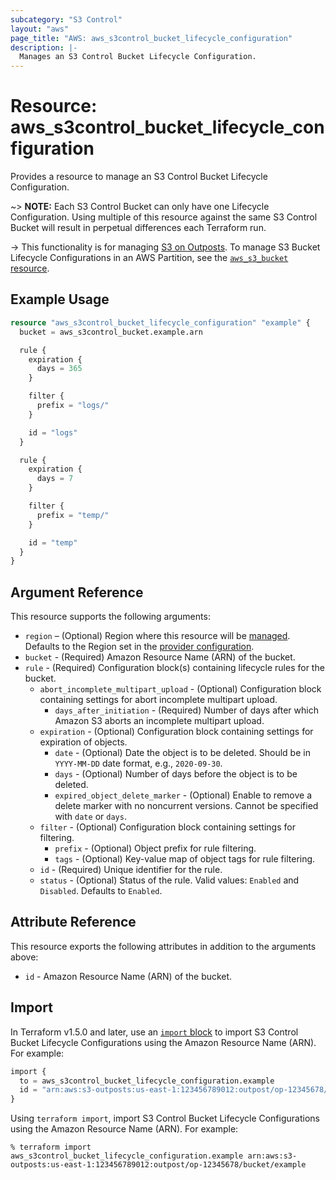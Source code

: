 ```yaml
---
subcategory: "S3 Control"
layout: "aws"
page_title: "AWS: aws_s3control_bucket_lifecycle_configuration"
description: |-
  Manages an S3 Control Bucket Lifecycle Configuration.
---
```


# Resource: aws_s3control_bucket_lifecycle_configuration

Provides a resource to manage an S3 Control Bucket Lifecycle Configuration.

~> **NOTE:** Each S3 Control Bucket can only have one Lifecycle Configuration. Using multiple of this resource against the same S3 Control Bucket will result in perpetual differences each Terraform run.

-> This functionality is for managing [S3 on Outposts](https://docs.aws.amazon.com/AmazonS3/latest/dev/S3onOutposts.html). To manage S3 Bucket Lifecycle Configurations in an AWS Partition, see the [`aws_s3_bucket` resource](/docs/providers/aws/r/s3_bucket.html).

## Example Usage

```terraform
resource "aws_s3control_bucket_lifecycle_configuration" "example" {
  bucket = aws_s3control_bucket.example.arn

  rule {
    expiration {
      days = 365
    }

    filter {
      prefix = "logs/"
    }

    id = "logs"
  }

  rule {
    expiration {
      days = 7
    }

    filter {
      prefix = "temp/"
    }

    id = "temp"
  }
}
```

## Argument Reference

This resource supports the following arguments:

* `region` – (Optional) Region where this resource will be [managed](https://docs.aws.amazon.com/general/latest/gr/rande.html#regional-endpoints). Defaults to the Region set in the [provider configuration](https://registry.terraform.io/providers/hashicorp/aws/latest/docs#aws-configuration-reference).
* `bucket` - (Required) Amazon Resource Name (ARN) of the bucket.
* `rule` - (Required) Configuration block(s) containing lifecycle rules for the bucket.
    * `abort_incomplete_multipart_upload` - (Optional) Configuration block containing settings for abort incomplete multipart upload.
        * `days_after_initiation` - (Required) Number of days after which Amazon S3 aborts an incomplete multipart upload.
    * `expiration` - (Optional) Configuration block containing settings for expiration of objects.
        * `date` - (Optional) Date the object is to be deleted. Should be in `YYYY-MM-DD` date format, e.g., `2020-09-30`.
        * `days` - (Optional) Number of days before the object is to be deleted.
        * `expired_object_delete_marker` - (Optional) Enable to remove a delete marker with no noncurrent versions. Cannot be specified with `date` or `days`.
    * `filter` - (Optional) Configuration block containing settings for filtering.
        * `prefix` - (Optional) Object prefix for rule filtering.
        * `tags` - (Optional) Key-value map of object tags for rule filtering.
    * `id` - (Required) Unique identifier for the rule.
    * `status` - (Optional) Status of the rule. Valid values: `Enabled` and `Disabled`. Defaults to `Enabled`.

## Attribute Reference

This resource exports the following attributes in addition to the arguments above:

* `id` - Amazon Resource Name (ARN) of the bucket.

## Import

In Terraform v1.5.0 and later, use an [`import` block](https://developer.hashicorp.com/terraform/language/import) to import S3 Control Bucket Lifecycle Configurations using the Amazon Resource Name (ARN). For example:

```terraform
import {
  to = aws_s3control_bucket_lifecycle_configuration.example
  id = "arn:aws:s3-outposts:us-east-1:123456789012:outpost/op-12345678/bucket/example"
}
```

Using `terraform import`, import S3 Control Bucket Lifecycle Configurations using the Amazon Resource Name (ARN). For example:

```console
% terraform import aws_s3control_bucket_lifecycle_configuration.example arn:aws:s3-outposts:us-east-1:123456789012:outpost/op-12345678/bucket/example
```
